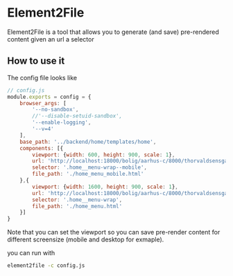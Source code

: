 # Element2File

Element2File is a tool that allows you to generate (and save) pre-rendered content given an url a selector

## How to use it

The config file looks like

```js
// config.js
module.exports = config = {
    browser_args: [
        '--no-sandbox',
    	//'--disable-setuid-sandbox',
        '--enable-logging', 
        '--v=4'
    ],
    base_path: '../backend/home/templates/home',
    components: [{
        viewport: {width: 600, height: 900, scale: 1},
        url: 'http://localhost:18000/bolig/aarhus-c/8000/thorvaldsensgade/1/1/th/sundhed',
        selector: '.home__menu-wrap--mobile',
        file_path: './home_menu_mobile.html'
    },{
        viewport: {width: 1600, height: 900, scale: 1},
        url: 'http://localhost:18000/bolig/aarhus-c/8000/thorvaldsensgade/1/1/th/sundhed',
        selector: '.home__menu-wrap',
        file_path: './home_menu.html'
    }]   
}
```

Note that you can set the viewport so you can save pre-render content for different screensize (mobile and desktop for exmaple).

you can run with

```sh
element2file -c config.js
```